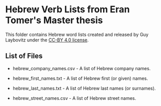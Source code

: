 # Hebrew Verb Lists from Eran Tomer's Master thesis

This folder contains Hebrew word lists created and released by Guy Laybovitz under the [CC-BY 4.0 license](https://creativecommons.org/licenses/by/4.0/).


## List of Files

* hebrew_company_names.csv - A list of Hebrew company names. 

* hebrew_first_names.txt - A list of Hebrew first (or given) names. 

* hebrew_last_names.txt - A list of Hebrew last names (or surnames). 

* hebrew_street_names.csv - A list of Hebrew street names. 
